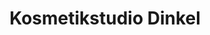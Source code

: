 ---
title: "Kosmetikstudio Dinkel"
url: /endingen-am-kaiserstuhl/kosmetikstudio-dinkel/
shop: Kosmetik
---